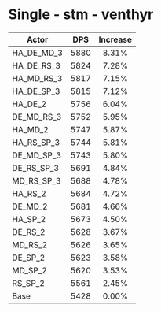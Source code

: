 # Single - stm - venthyr
| Actor | DPS | Increase |
|---|:---:|:---:|
|HA_DE_MD_3|5880|8.31%|
|HA_DE_RS_3|5824|7.28%|
|HA_MD_RS_3|5817|7.15%|
|HA_DE_SP_3|5815|7.12%|
|HA_DE_2|5756|6.04%|
|DE_MD_RS_3|5752|5.95%|
|HA_MD_2|5747|5.87%|
|HA_RS_SP_3|5744|5.81%|
|DE_MD_SP_3|5743|5.80%|
|DE_RS_SP_3|5691|4.84%|
|MD_RS_SP_3|5688|4.78%|
|HA_RS_2|5684|4.72%|
|DE_MD_2|5681|4.66%|
|HA_SP_2|5673|4.50%|
|DE_RS_2|5628|3.67%|
|MD_RS_2|5626|3.65%|
|DE_SP_2|5623|3.58%|
|MD_SP_2|5620|3.53%|
|RS_SP_2|5561|2.45%|
|Base|5428|0.00%|
